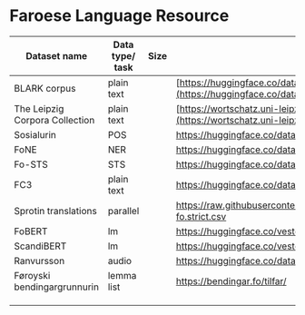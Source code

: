 # Faroese Language Resource

| Dataset name                   | Data type/ task | Size | Source/Link                                                                                                                  |
| ------------------------------ | --------------- | ---- | ---------------------------------------------------------------------------------------------------------------------------- |
| BLARK corpus                   | plain text      |      | [https://huggingface.co/datasets/barbaroo/Faroese_BLARK_small](https://huggingface.co/datasets/barbaroo/Faroese_BLARK_small) |
| The Leipzig Corpora Collection | plain text      |      | [https://wortschatz.uni-leipzig.de/en/download/Faroese](https://wortschatz.uni-leipzig.de/en/download/Faroese                |
| Sosialurin                     | POS             |      | https://huggingface.co/datasets/vesteinn/sosialurin-faroese-pos                                                              |
| FoNE                           | NER             |      | https://huggingface.co/datasets/vesteinn/sosialurin-faroese-ner                                                              |
| Fo-STS                         | STS             |      | https://huggingface.co/datasets/vesteinn/faroese-sts                                                                         |
| FC3                            | plain text      |      | https://huggingface.co/datasets/vesteinn/FC3                                                                                 |
| Sprotin translations           | parallel        |      | https://raw.githubusercontent.com/Sprotin/translations/main/sentences_en-fo.strict.csv                                       |
| FoBERT                         | lm              |      | https://huggingface.co/vesteinn/FoBERT                                                                                       |
| ScandiBERT                     | lm              |      | https://huggingface.co/vesteinn/ScandiBERT                                                                                   |
| Ranvursson                     | audio                 |      | https://huggingface.co/datasets/carlosdanielhernandezmena/ravnursson_asr                                                                                                                             |
| Føroyski bendingargrunnurin    | lemma list                |      | https://bendingar.fo/tilfar/                                                                                                                             |
|                                |                 |      |                                                                                                                              |
|                                |                 |      |                                                                                                                              |
|                                |                 |      |                                                                                                                              |
